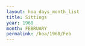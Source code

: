 ```yaml
---
layout: hoa_days_month_list
title: Sittings
year: 1968
month: FEBRUARY
permalink: /hoa/1968/Feb
---
```

